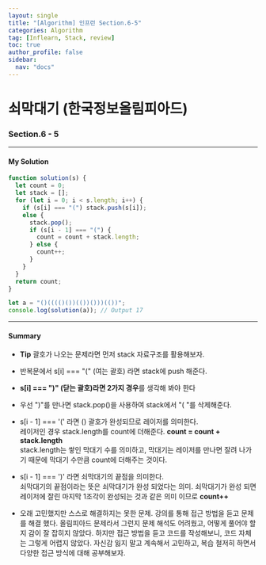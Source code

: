 ```yaml
---
layout: single
title: "[Algorithm] 인프런 Section.6-5"
categories: Algorithm
tag: [Inflearn, Stack, review]
toc: true
author_profile: false
sidebar:
  nav: "docs"
---
```


# 쇠막대기 (한국정보올림피아드)

### Section.6 - 5

---

#### My Solution

```javascript
function solution(s) {
  let count = 0;
  let stack = [];
  for (let i = 0; i < s.length; i++) {
    if (s[i] === "(") stack.push(s[i]);
    else {
      stack.pop();
      if (s[i - 1] === "(") {
        count = count + stack.length;
      } else {
        count++;
      }
    }
  }
  return count;
}

let a = "()(((()())(())()))(())";
console.log(solution(a)); // Output 17
```

---

#### Summary

- **Tip** 괄호가 나오는 문제라면 먼저 stack 자료구조를 활용해보자.

- 반복문에서 s[i] === "(" (여는 괄호) 라면 stack에 push 해준다.

-  **s[i] === ")" (닫는 괄호)라면 2가지 경우**를 생각해 봐야 한다

  - 우선 ")"를 만나면 stack.pop()을 사용하여 stack에서 "( "를 삭제해준다.

  - s[i - 1] === '(' 라면 () 괄호가 완성되므로 레이저를 의미한다.<br>레이저인 경우 stack.length를 count에 더해준다. **count = count + stack.length**<br>stack.length는 쌓인 막대기 수를 의미하고, 막대기는 레이저를 만나면 잘려 나가기 때문에 막대기 수만큼 count에 더해주는 것이다.
  - s[i - 1] === ')' 라면 쇠막대기의 끝점을 의미한다.<br>쇠막대기의 끝점이라는 뜻은 쇠막대기가 완성 되었다는 의미. 쇠막대기가 완성 되면 레이저에 잘린 마지막 1조각이 완성되는 것과 같은 의미 이므로 **count++**

- 오래 고민했지만 스스로 해결하지는 못한 문제. 강의를 통해 접근 방법을 듣고 문제를 해결 했다. 올림피아드 문제라서 그런지 문제 해석도 어려웠고, 어떻게 풀어야 할지 감이 잘 잡히지 않았다. 하지만 접근 방법을 듣고 코드를 작성해보니, 코드 자체는 그렇게 어렵지 않았다. 자신감 잃지 말고 계속해서 고민하고, 복습 철저히 하면서 다양한 접근 방식에 대해 공부해보자.
